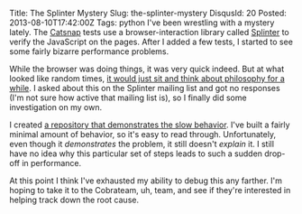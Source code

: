 Title: The Splinter Mystery
Slug: the-splinter-mystery
DisqusId: 20
Posted: 2013-08-10T17:42:00Z
Tags:
    python
I've been wrestling with a mystery lately. The [Catsnap](https://github.com/ErinCall/catsnap) tests use a browser-interaction library called [Splinter](http://splinter.cobrateam.info/) to verify the JavaScript on the pages. After I added a few tests, I started to see some fairly bizarre performance problems.

While the browser was doing things, it was very quick indeed. But at what looked like random times, [it would just sit and think about philosophy for a while](http://screencast.com/t/MpEpfe5mm). I asked about this on the Splinter mailing list and got no responses (I'm not sure how active that mailing list is), so I finally did some investigation on my own.

I created [a repository that demonstrates the slow behavior](https://github.com/ErinCall/slow_splinter_demo). I've built a fairly minimal amount of behavior, so it's easy to read through. Unfortunately, even though it _demonstrates_ the problem, it still doesn't _explain_ it. I still have no idea why this particular set of steps leads to such a sudden drop-off in performance.

At this point I think I've exhausted my ability to debug this any farther. I'm hoping to take it to the Cobrateam, uh, team, and see if they're interested in helping track down the root cause.
